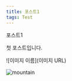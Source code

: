 ```yaml
---
title: 포스트1
tags: Test
---
```


포스트1

첫 포스트입니다.

![이미지 이름](이미지 URL)

![mountain](C:\git\y2gon.github.io\assets\images)
